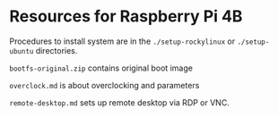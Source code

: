 # Resources for Raspberry Pi 4B

Procedures to install system are in the `./setup-rockylinux` or `./setup-ubuntu` directories.

`bootfs-original.zip` contains original boot image

`overclock.md` is about overclocking and parameters

`remote-desktop.md` sets up remote desktop via RDP or VNC.